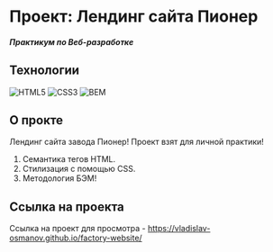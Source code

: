 # Проект: Лендинг сайта Пионер
##### Практикум по Веб-разработке 

## Технологии
![HTML5](https://img.shields.io/badge/-HTML5-e34f26?logo=html5&logoColor=white)
![CSS3](https://img.shields.io/badge/-CSS3-1572b6?logo=css3&logoColor=white)
![BEM](https://img.shields.io/badge/-BEM-yellowgreen)

## О прокте
Лендинг сайта завода Пионер! Проект взят для личной практики! 
1. Cемантика тегов HTML.
2. Стилизация с помощью CSS.
3. Методология БЭМ!

## Ссылка на проекта
Ссылка на проект для просмотра - https://vladislav-osmanov.github.io/factory-website/
